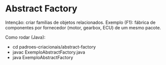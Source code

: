 # Abstract Factory

Intenção: criar famílias de objetos relacionados.
Exemplo (F1): fábrica de componentes por fornecedor (motor, gearbox, ECU) de um mesmo pacote.

Como rodar (Java):
- cd padroes-criacionais/abstract-factory
- javac ExemploAbstractFactory.java
- java ExemploAbstractFactory
